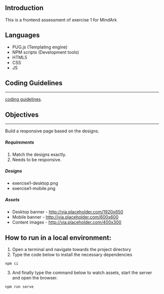 Introduction
---
This is a frontend assessment of exercise 1 for MindArk
## Languages
- PUG.js (Templating engine)
- NPM scripts (Development tools)
- HTML5
- CSS
- JS
## Coding Guidelines
---
[coding guidelines](https://github.com/mindarc/frontend-assessment/wiki/Coding-guidelines).

## Objectives
---
Build a responsive page based on the designs.

##### Requirements
1. Match the designs exactly.
2. Needs to be responsive.

##### Designs
* exercise1-desktop.png
* exercise1-mobile.png

##### Assets
* Desktop banner - http://via.placeholder.com/1920x650
* Mobile banner - http://via.placeholder.com/600x600
* Content images - http://via.placeholder.com/400x300

## How to run in a local environment:

1. Open a terminal and navigate towards the project directory
2. Type the code below to install the necessary dependencies
```
npm ci
```
3. And finally type the command below to watch assets, start the server and open the browser.
```
npm run serve
```